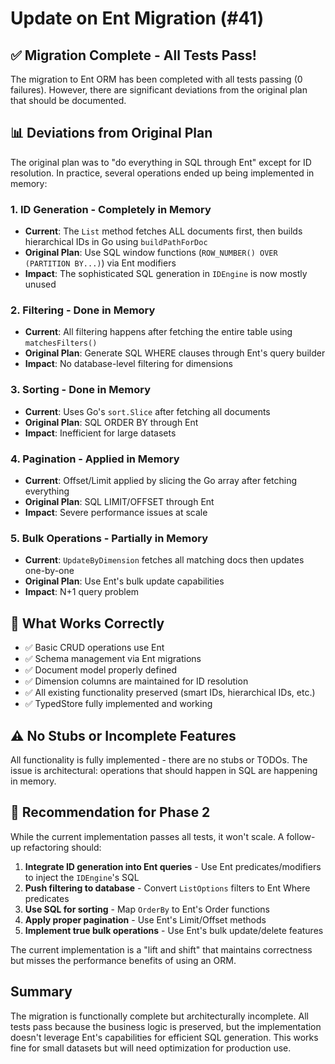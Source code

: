 # Update on Ent Migration (#41)

## ✅ Migration Complete - All Tests Pass!

The migration to Ent ORM has been completed with all tests passing (0 failures). However, there are significant deviations from the original plan that should be documented.

## 📊 Deviations from Original Plan

The original plan was to "do everything in SQL through Ent" except for ID resolution. In practice, several operations ended up being implemented in memory:

### 1. **ID Generation - Completely in Memory**
- **Current**: The `List` method fetches ALL documents first, then builds hierarchical IDs in Go using `buildPathForDoc`
- **Original Plan**: Use SQL window functions (`ROW_NUMBER() OVER (PARTITION BY...)`) via Ent modifiers
- **Impact**: The sophisticated SQL generation in `IDEngine` is now mostly unused

### 2. **Filtering - Done in Memory**
- **Current**: All filtering happens after fetching the entire table using `matchesFilters()` 
- **Original Plan**: Generate SQL WHERE clauses through Ent's query builder
- **Impact**: No database-level filtering for dimensions

### 3. **Sorting - Done in Memory**
- **Current**: Uses Go's `sort.Slice` after fetching all documents
- **Original Plan**: SQL ORDER BY through Ent
- **Impact**: Inefficient for large datasets

### 4. **Pagination - Applied in Memory**
- **Current**: Offset/Limit applied by slicing the Go array after fetching everything
- **Original Plan**: SQL LIMIT/OFFSET through Ent
- **Impact**: Severe performance issues at scale

### 5. **Bulk Operations - Partially in Memory**
- **Current**: `UpdateByDimension` fetches all matching docs then updates one-by-one
- **Original Plan**: Use Ent's bulk update capabilities
- **Impact**: N+1 query problem

## 🔧 What Works Correctly

- ✅ Basic CRUD operations use Ent
- ✅ Schema management via Ent migrations
- ✅ Document model properly defined
- ✅ Dimension columns are maintained for ID resolution
- ✅ All existing functionality preserved (smart IDs, hierarchical IDs, etc.)
- ✅ TypedStore fully implemented and working

## ⚠️ No Stubs or Incomplete Features

All functionality is fully implemented - there are no stubs or TODOs. The issue is architectural: operations that should happen in SQL are happening in memory.

## 🎯 Recommendation for Phase 2

While the current implementation passes all tests, it won't scale. A follow-up refactoring should:

1. **Integrate ID generation into Ent queries** - Use Ent predicates/modifiers to inject the `IDEngine`'s SQL
2. **Push filtering to database** - Convert `ListOptions` filters to Ent Where predicates  
3. **Use SQL for sorting** - Map `OrderBy` to Ent's Order functions
4. **Apply proper pagination** - Use Ent's Limit/Offset methods
5. **Implement true bulk operations** - Use Ent's bulk update/delete features

The current implementation is a "lift and shift" that maintains correctness but misses the performance benefits of using an ORM.

## Summary

The migration is functionally complete but architecturally incomplete. All tests pass because the business logic is preserved, but the implementation doesn't leverage Ent's capabilities for efficient SQL generation. This works fine for small datasets but will need optimization for production use.